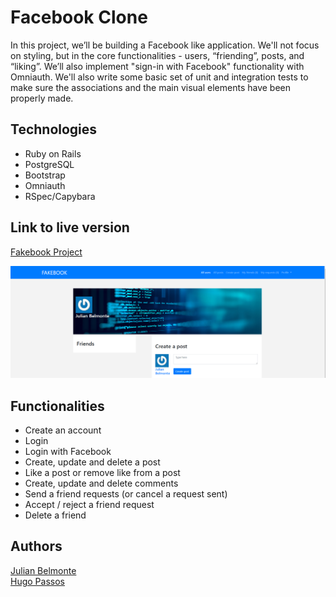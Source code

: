# Facebook Clone

In this project, we’ll be building a Facebook like application. We'll not focus on styling, but in the core functionalities - users, “friending”, posts, and “liking”. We’ll also implement "sign-in with Facebook" functionality with Omniauth. We'll also write some basic set of unit and integration tests to make sure the associations and the main visual elements have been properly made.

## Technologies

- Ruby on Rails
- PostgreSQL
- Bootstrap
- Omniauth
- RSpec/Capybara

## Link to live version

[Fakebook Project](https://fakebook-rails.herokuapp.com/)

![](images/Fakebook.png)

## Functionalities

- Create an account
- Login
- Login with Facebook
- Create, update and delete a post
- Like a post or remove like from a post
- Create, update and delete comments
- Send a friend requests (or cancel a request sent)
- Accept / reject a friend request
- Delete a friend

## Authors

[Julian Belmonte](https://github.com/jucora)<br>
[Hugo Passos](https://github.com/hugopassos)

